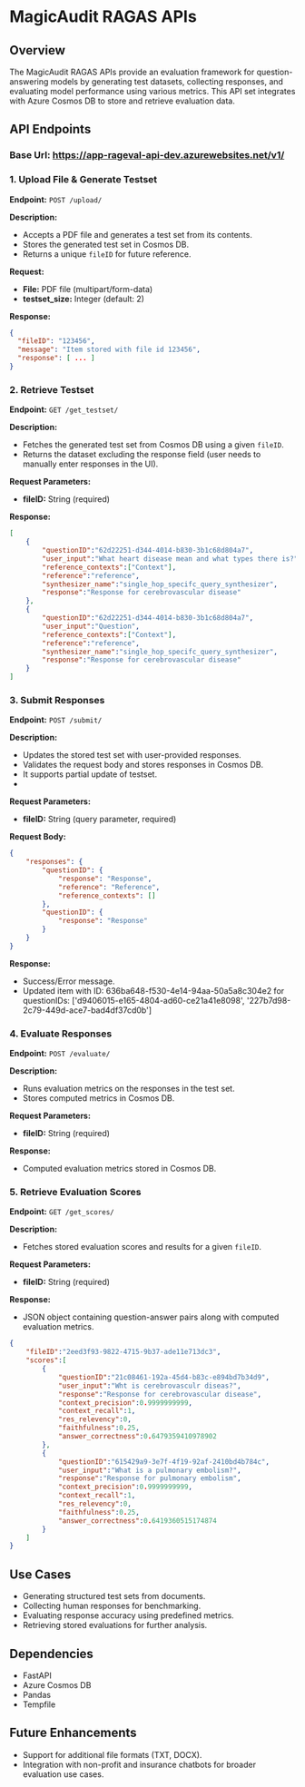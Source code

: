 # MagicAudit RAGAS APIs

## Overview
The MagicAudit RAGAS APIs provide an evaluation framework for question-answering models by generating test datasets, collecting responses, and evaluating model performance using various metrics. This API set integrates with Azure Cosmos DB to store and retrieve evaluation data.

## API Endpoints

### Base Url: https://app-rageval-api-dev.azurewebsites.net/v1/

### 1. Upload File & Generate Testset
**Endpoint:** `POST /upload/`

**Description:**
- Accepts a PDF file and generates a test set from its contents.
- Stores the generated test set in Cosmos DB.
- Returns a unique `fileID` for future reference.

**Request:**
- **File:** PDF file (multipart/form-data)
- **testset_size:** Integer (default: 2)

**Response:**
```json
{
  "fileID": "123456",
  "message": "Item stored with file id 123456",
  "response": [ ... ]
}
```

### 2. Retrieve Testset
**Endpoint:** `GET /get_testset/`

**Description:**
- Fetches the generated test set from Cosmos DB using a given `fileID`.
- Returns the dataset excluding the response field (user needs to manually enter responses in the UI).

**Request Parameters:**
- **fileID:** String (required)

**Response:**
```json
[
    {
        "questionID":"62d22251-d344-4014-b830-3b1c68d804a7",
        "user_input":"What heart disease mean and what types there is?",
        "reference_contexts":["Context"],
        "reference":"reference",
        "synthesizer_name":"single_hop_specifc_query_synthesizer",
        "response":"Response for cerebrovascular disease"
    },
    {
        "questionID":"62d22251-d344-4014-b830-3b1c68d804a7",
        "user_input":"Question",
        "reference_contexts":["Context"],
        "reference":"reference",
        "synthesizer_name":"single_hop_specifc_query_synthesizer",
        "response":"Response for cerebrovascular disease"
    }
]
```

### 3. Submit Responses
**Endpoint:** `POST /submit/`

**Description:**
- Updates the stored test set with user-provided responses.
- Validates the request body and stores responses in Cosmos DB.
- It supports partial update of testset.
- 
**Request Parameters:**
- **fileID:** String (query parameter, required)

**Request Body:**
```json
{
    "responses": {
        "questionID": {
            "response": "Response",
            "reference": "Reference",
            "reference_contexts": []
        },
        "questionID": {
            "response": "Response"
        }
    }
}
```

**Response:**
- Success/Error message.
- Updated item with ID: 636ba648-f530-4e14-94aa-50a5a8c304e2 for questionIDs: ['d9406015-e165-4804-ad60-ce21a41e8098', '227b7d98-2c79-449d-ace7-bad4df37cd0b']

### 4. Evaluate Responses
**Endpoint:** `POST /evaluate/`

**Description:**
- Runs evaluation metrics on the responses in the test set.
- Stores computed metrics in Cosmos DB.

**Request Parameters:**
- **fileID:** String (required)

**Response:**
- Computed evaluation metrics stored in Cosmos DB.

### 5. Retrieve Evaluation Scores
**Endpoint:** `GET /get_scores/`

**Description:**
- Fetches stored evaluation scores and results for a given `fileID`.

**Request Parameters:**
- **fileID:** String (required)

**Response:**
- JSON object containing question-answer pairs along with computed evaluation metrics.
```json
{
    "fileID":"2eed3f93-9822-4715-9b37-ade11e713dc3",
    "scores":[
        {
            "questionID":"21c08461-192a-45d4-b83c-e894bd7b34d9",
            "user_input":"Wht is cerebrovasculr diseas?",
            "response":"Response for cerebrovascular disease",
            "context_precision":0.9999999999,
            "context_recall":1,
            "res_relevency":0,
            "faithfulness":0.25,
            "answer_correctness":0.6479359410978902
        },
        {
            "questionID":"615429a9-3e7f-4f19-92af-2410bd4b784c",
            "user_input":"What is a pulmonary embolism?",
            "response":"Response for pulmonary embolism",
            "context_precision":0.9999999999,
            "context_recall":1,
            "res_relevency":0,
            "faithfulness":0.25,
            "answer_correctness":0.6419360515174874
        }
    ]
}
```

## Use Cases
- Generating structured test sets from documents.
- Collecting human responses for benchmarking.
- Evaluating response accuracy using predefined metrics.
- Retrieving stored evaluations for further analysis.

## Dependencies
- FastAPI
- Azure Cosmos DB
- Pandas
- Tempfile

## Future Enhancements
- Support for additional file formats (TXT, DOCX).
- Integration with non-profit and insurance chatbots for broader evaluation use cases.

